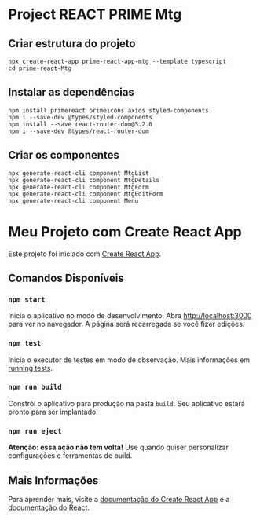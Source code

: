 # Project REACT PRIME Mtg

## Criar estrutura do projeto
```shell
npx create-react-app prime-react-app-mtg --template typescript
cd prime-react-Mtg
```
## Instalar as dependências
```shell
npm install primereact primeicons axios styled-components
npm i --save-dev @types/styled-components
npm install --save react-router-dom@5.2.0
npm i --save-dev @types/react-router-dom

```
## Criar os componentes

```shell
npx generate-react-cli component MtgList
npx generate-react-cli component MtgDetails
npx generate-react-cli component MtgForm
npx generate-react-cli component MtgEditForm
npx generate-react-cli component Menu
```



# Meu Projeto com Create React App

Este projeto foi iniciado com [Create React App](https://github.com/facebook/create-react-app).

## Comandos Disponíveis

### `npm start`

Inicia o aplicativo no modo de desenvolvimento. Abra [http://localhost:3000](http://localhost:3000) para ver no navegador. A página será recarregada se você fizer edições.

### `npm test`

Inicia o executor de testes em modo de observação. Mais informações em [running tests](https://facebook.github.io/create-react-app/docs/running-tests).

### `npm run build`

Constrói o aplicativo para produção na pasta `build`. Seu aplicativo estará pronto para ser implantado!

### `npm run eject`

**Atenção: essa ação não tem volta!** Use quando quiser personalizar configurações e ferramentas de build.

## Mais Informações

Para aprender mais, visite a [documentação do Create React App](https://facebook.github.io/create-react-app/docs/getting-started) e a [documentação do React](https://reactjs.org/).
